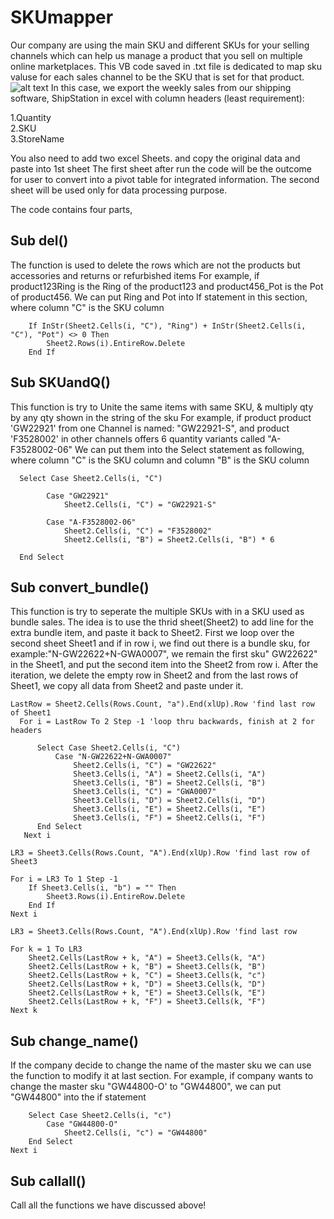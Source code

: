 # SKUmapper
Our company are using the main SKU and different SKUs for your selling channels which can help us manage a product that you sell on multiple online marketplaces.
This VB code saved in .txt file is dedicated to map sku valuse for each sales channel to be the SKU that is set for that product.
![alt text](https://cdn.shopify.com/app-store/listing_images/680ad538451da0ef1bb419cbe8b36254/desktop_screenshot/CIGC4c30lu8CEAE=.png?height=900&width=1600)
In this case, we export the weekly sales from our shipping software, ShipStation in excel with column headers (least requirement):

1.Quantity	
2.SKU	
3.StoreName

You also need to add two excel Sheets. and copy the original data and paste into 1st sheet
The first sheet after run the code will be the outcome for user to convert into a pivot table for integrated information.
The second sheet will be used only for data processing purpose.


The code contains four parts,

## Sub del() 
The function is used to delete the rows which are not the products but accessories and returns or refurbished items
For example, if product123Ring is the Ring of the product123 and product456_Pot is the Pot of product456.
We can put Ring and Pot into If statement in this section, where column "C" is the SKU column

        If InStr(Sheet2.Cells(i, "C"), "Ring") + InStr(Sheet2.Cells(i, "C"), "Pot") <> 0 Then
            Sheet2.Rows(i).EntireRow.Delete
        End If

## Sub SKUandQ()
This function is try to Unite the same items with same SKU, & multiply qty by any qty shown in the string of the sku
For example, if product product 'GW22921' from one Channel is named: "GW22921-S", and product 'F3528002' in other channels offers 6 quantity variants called "A-F3528002-06"
We can put them into the Select statement as following, where column "C" is the SKU column and column "B" is the SKU column
      
      Select Case Sheet2.Cells(i, "C")
            
            Case "GW22921"
                Sheet2.Cells(i, "C") = "GW22921-S"
                             
            Case "A-F3528002-06"
                Sheet2.Cells(i, "C") = "F3528002"
                Sheet2.Cells(i, "B") = Sheet2.Cells(i, "B") * 6 
        
      End Select
      
 ## Sub convert_bundle()
 This function is try to seperate the multiple SKUs with in a SKU used as bundle sales. The idea is to use the thrid sheet(Sheet2) to add line for the extra bundle item, and paste it back to Sheet2.
 First we loop over the second sheet Sheet1 and if in row i, we find out there is a bundle sku, for example:"N-GW22622+N-GWA0007", we remain the first sku" GW22622" in the Sheet1, and put the second item into the Sheet2 from row i.
 After the iteration, we delete the empty row in Sheet2 and from the last rows of Sheet1, we copy all data from Sheet2 and paste under it.
 
    LastRow = Sheet2.Cells(Rows.Count, "a").End(xlUp).Row 'find last row of Sheet1
      For i = LastRow To 2 Step -1 'loop thru backwards, finish at 2 for headers
    
          Select Case Sheet2.Cells(i, "C")
              Case "N-GW22622+N-GWA0007"
                  Sheet2.Cells(i, "C") = "GW22622"
                  Sheet3.Cells(i, "A") = Sheet2.Cells(i, "A")
                  Sheet3.Cells(i, "B") = Sheet2.Cells(i, "B")
                  Sheet3.Cells(i, "C") = "GWA0007"
                  Sheet3.Cells(i, "D") = Sheet2.Cells(i, "D")
                  Sheet3.Cells(i, "E") = Sheet2.Cells(i, "E")
                  Sheet3.Cells(i, "F") = Sheet2.Cells(i, "F")
          End Select
       Next i
    
    LR3 = Sheet3.Cells(Rows.Count, "A").End(xlUp).Row 'find last row of Sheet3
        
    For i = LR3 To 1 Step -1
        If Sheet3.Cells(i, "b") = "" Then
            Sheet3.Rows(i).EntireRow.Delete
        End If
    Next i
    
    LR3 = Sheet3.Cells(Rows.Count, "A").End(xlUp).Row 'find last row
    
    For k = 1 To LR3
        Sheet2.Cells(LastRow + k, "A") = Sheet3.Cells(k, "A")
        Sheet2.Cells(LastRow + k, "B") = Sheet3.Cells(k, "B")
        Sheet2.Cells(LastRow + k, "C") = Sheet3.Cells(k, "c")
        Sheet2.Cells(LastRow + k, "D") = Sheet3.Cells(k, "D")
        Sheet2.Cells(LastRow + k, "E") = Sheet3.Cells(k, "E")
        Sheet2.Cells(LastRow + k, "F") = Sheet3.Cells(k, "F")
    Next k
## Sub change_name()
If the company decide to change the name of the master sku we can use the function to modify it at last section.
For example, if company wants to change the master sku "GW44800-O' to "GW44800", we can put "GW44800" into the if statement
    
        Select Case Sheet2.Cells(i, "c")
            Case "GW44800-O"
                Sheet2.Cells(i, "c") = "GW44800"
        End Select
    Next i
    
## Sub callall()
Call all the functions we have discussed above!



 
